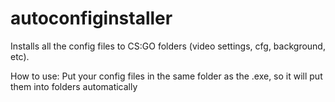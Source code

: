 # autoconfiginstaller
Installs all the config files to CS:GO folders (video settings, cfg, background, etc).



How to use:
Put your config files in the same folder as the .exe, so it will put them into folders automatically
